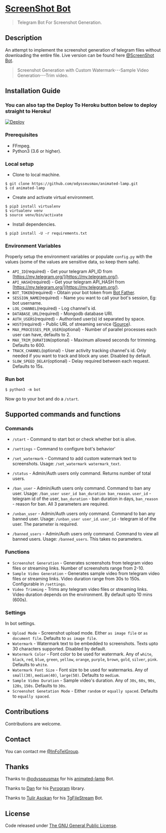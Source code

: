 # [ScreenShot Bot](https://tx.me/The_ScreenshotBot)
> Telegram Bot For Screenshot Generation.

## Description

An attempt to implement the screenshot generation of telegram files without downloading the entire file. Live version can be found here [@ScreenShot Bot](https://tx.me/ScreenShotTGBot).
> Screenshot Generation with Custom Watermark---Sample Video Generation---Trim video.

## Installation Guide

### You can also tap the Deploy To Heroku button below to deploy straight to Heroku!

[![Deploy](https://www.herokucdn.com/deploy/button.svg)](https://www.heroku.com/deploy?template=https://github.com/JoshuaCarlton/screenshot-bot)

### Prerequisites
* FFmpeg.
* Python3 (3.6 or higher).

### Local setup
* Clone to local machine.
```
$ git clone https://github.com/odysseusmax/animated-lamp.git
$ cd animated-lamp
````

* Create and activate virtual environment.
```
$ pip3 install virtualenv
$ virtualenv venv
$ source venv/bin/activate
```

* Install dependencies.
```
$ pip3 install -U -r requirements.txt
```

### Environment Variables

Properly setup the environment variables or populate `config.py` with the values (some of the values are sensitive data, so keep them safe).

* `API_ID`(required) - Get your telegram API_ID from [https://my.telegram.org/](https://my.telegram.org/).
* `API_HASH`(required) - Get your telegram API_HASH from [https://my.telegram.org/](https://my.telegram.org/).
* `BOT_TOKEN`(required) - Obtain your bot token from [Bot Father](https://t.me/BotFather "Bot Father").
* `SESSION_NAME`(required) - Name you want to call your bot's session, Eg: bot username.
* `LOG_CHANNEL`(required) - Log channel's id.
* `DATABASE_URL`(required) - Mongodb database URI.
* `AUTH_USERS`(required) - Authorised user(s) id separated by space.
* `HOST`(required) - Public URL of streaming service ([Source](https://github.com/TGExplore/musical-waddle)).
* `MAX_PROCESSES_PER_USER`(optional) - Number of parallel processes each user can have, defaults to 2.
* `MAX_TRIM_DURATION`(optional) - Maximum allowed seconds for trimming. Defaults to 600.
* `TRACK_CHANNEL`(optional) - User activity tracking channel's id. Only needed if you want to track and block any user. Disabled by default.
* `SLOW_SPEED_DELAY`(optional) - Delay required between each request. Defaults to 15s.

### Run bot
`$ python3 -m bot`

Now go to your bot and do a `/start`.

## Supported commands and functions

### Commands

* `/start` - Command to start bot or check whether bot is alive.
* `/settings` - Command to configure bot's behavior'
* `/set_watermark` - Command to add custom watermark text to screenshots. Usage: `/set_watermark watermark_text`.

* `/status` - Admin/Auth users only command. Returns number of total users.
* `/ban_user` - Admin/Auth users only command. Command to ban any user. Usage: `/ban_user user_id ban_duration ban_reason`. `user_id` - telegram id of the user, `ban_duration` - ban duration in days, `ban_reason` - reason for ban. All 3 parameters are required.
* `/unban_user` - Admin/Auth users only command. Command to ban any banned user. Usage: `/unban_user user_id`. `user_id` - telegram id of the user. The parameter is required.
* `/banned_users` - Admin/Auth users only command. Command to view all banned users. Usage: `/banned_users`. This takes no parameters.

### Functions
* `Screenshot Generation` - Generates screenshots from telegram video files or streaming links. Number of screenshots range from 2-10.
* `Sample Video Generation` - Generates sample video from telegram video files or streaming links. Video duration range from 30s to 150s. Configurable in `/settings`.
* `Video Trimming` - Trims any telegram video files or streaming links. Video duration depends on the environment. By default upto 10 mins (600s).

### Settings
In bot settings.
* `Upload Mode` - Screenshot upload mode. Either `as image file` or `as document file`. Defaults to `as image file`.
* `Watermark` - Watermark text to be embedded to screenshots. Texts upto 30 characters supported. Disabled by default.
* `Watermark Color` - Font color to be used for watermark. Any of `white`, `black`, `red`, `blue`, `green`, `yellow`, `orange`, `purple`, `brown`, `gold`, `silver`, `pink`. Defaults to `white`.
* `Watermark Font Size` - Font size to be used for watermarks. Any of `small(30)`, `medium(40)`, `large(50)`. Defaults to `medium`.
* `Sample Video Duration` - Sample video's duration. Any of `30s`, `60s`, `90s`, `120s`, `150s`. Defaults to `30s`.
* `Screenshot Genetation Mode` - Either `random` or `equally spaced`. Defaults to `equally spaced`.


## Contributions
Contributions are welcome.

## Contact
You can contact me [@InFoTelGroup](https://tx.me/InFoTelGroup).

## Thanks

Thanks to [@odysseusmax](https://tx.me/odysseusmax) for his [animated-lamp](https://github.com/odysseusmax/animated-lamp) Bot.

Thanks to [Dan](https://github.com/delivrance "Dan") for his [Pyrogram](https://github.com/pyrogram/pyrogram "Pyrogram") library.

Thanks to [Tulir Asokan](https://github.com/tulir "Tulir Asokan") for his [TgFileStream](https://github.com/tulir/tgfilestream "TgFileStream") Bot.

## License
Code released under [The GNU General Public License](LICENSE).
